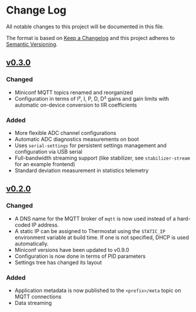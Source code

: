 
# Change Log

All notable changes to this project will be documented in this file.

The format is based on [Keep a Changelog](http://keepachangelog.com/)
and this project adheres to [Semantic Versioning](http://semver.org/).

## [v0.3.0](https://github.com/quartiq/thermostat-eem/compare/v0.2.0...v0.3.0)

### Changed

* Miniconf MQTT topics renamed and reorganized
* Configuration in terms of I², I, P, D, D² gains and gain limits with automatic on-device conversion to IIR coefficients

### Added

* More flexible ADC channel configurations
* Automatic ADC diagnostics measurements on boot
* Uses `serial-settings` for persistent settings management and configuration via USB serial
* Full-bandwidth streaming support (like stabilizer, see `stabilizer-stream` for an example frontend)
* Standard deviation measurement in statistics telemetry

## [v0.2.0](https://github.com/quartiq/thermostat-eem/compare/v0.1.0...v0.2.0)

### Changed

* A DNS name for the MQTT broker of `mqtt` is now used instead of a hard-coded IP address.
* A static IP can be assigned to Thermostat using the `STATIC_IP` environment variable at build
  time. If one is not specified, DHCP is used automatically.
* Miniconf versions have been updated to v0.9.0
* Configuration is now done in terms of PID parameters
* Settings tree has changed its layout

### Added

* Application metadata is now published to the `<prefix>/meta` topic on MQTT connections
* Data streaming
